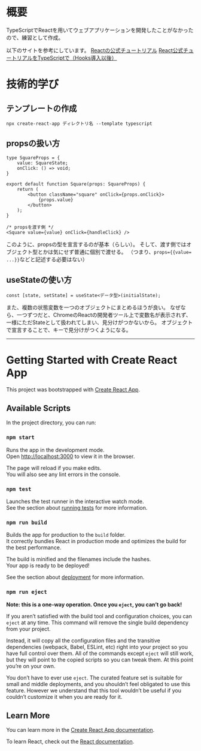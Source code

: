 # 概要

TypeScriptでReactを用いてウェブアプリケーションを開発したことがなかったので、練習として作成。 

以下のサイトを参考にしています。 
[Reactの公式チュートリアル](https://ja.react.dev/learn/tutorial-tic-tac-toe) 
[React公式チュートリアルをTypeScriptで（Hooks導入以後）](https://zenn.dev/roiban/articles/473f9cbf2b793a#game%E3%82%B3%E3%83%B3%E3%83%9D%E3%83%BC%E3%83%8D%E3%83%B3%E3%83%88)

# 技術的学び

## テンプレートの作成

`npx create-react-app ディレクトリ名 --template typescript`

## propsの扱い方

```
type SquareProps = {
    value: SquareState;
    onClick: () => void;
}

export default function Square(props: SquareProps) {
    return (
        <button className="square" onClick={props.onClick}>
            {props.value}
        </button>
    );
}

/* propsを渡す側 */
<Square value={value} onClick={handleClick} />
```
このように、propsの型を宣言するのが基本（らしい）。 
そして、渡す側ではオブジェクト型とかは気にせず普通に個別で渡せる。 
（つまり、`props={{value= ...}}`などと記述する必要はない）

## useStateの使い方

```
const [state, setState] = useState<データ型>(initialState);
```
また、複数の状態変数を一つのオブジェクトにまとめるほうが良い。 
なぜなら、一つずつだと、ChromeのReactの開発者ツール上で変数名が表示されず、一様にただStateとして扱われてしまい、見分けがつかないから。 
オブジェクトで宣言することで、キーで見分けがつくようになる。

***

# Getting Started with Create React App

This project was bootstrapped with [Create React App](https://github.com/facebook/create-react-app).

## Available Scripts

In the project directory, you can run:

### `npm start`

Runs the app in the development mode.\
Open [http://localhost:3000](http://localhost:3000) to view it in the browser.

The page will reload if you make edits.\
You will also see any lint errors in the console.

### `npm test`

Launches the test runner in the interactive watch mode.\
See the section about [running tests](https://facebook.github.io/create-react-app/docs/running-tests) for more information.

### `npm run build`

Builds the app for production to the `build` folder.\
It correctly bundles React in production mode and optimizes the build for the best performance.

The build is minified and the filenames include the hashes.\
Your app is ready to be deployed!

See the section about [deployment](https://facebook.github.io/create-react-app/docs/deployment) for more information.

### `npm run eject`

**Note: this is a one-way operation. Once you `eject`, you can’t go back!**

If you aren’t satisfied with the build tool and configuration choices, you can `eject` at any time. This command will remove the single build dependency from your project.

Instead, it will copy all the configuration files and the transitive dependencies (webpack, Babel, ESLint, etc) right into your project so you have full control over them. All of the commands except `eject` will still work, but they will point to the copied scripts so you can tweak them. At this point you’re on your own.

You don’t have to ever use `eject`. The curated feature set is suitable for small and middle deployments, and you shouldn’t feel obligated to use this feature. However we understand that this tool wouldn’t be useful if you couldn’t customize it when you are ready for it.

## Learn More

You can learn more in the [Create React App documentation](https://facebook.github.io/create-react-app/docs/getting-started).

To learn React, check out the [React documentation](https://reactjs.org/).
